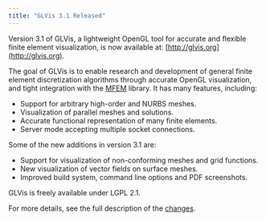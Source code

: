 ```yaml
---
title: "GLVis 3.1 Released"
---
```


Version 3.1 of GLVis, a lightweight OpenGL tool for accurate and flexible finite element visualization, is now available at: [http://glvis.org](http://glvis.org).

The goal of GLVis is to enable research and development of general finite element discretization algorithms through accurate OpenGL visualization, and tight integration with the [MFEM](http://mfem.org) library. It has many features, including:

- Support for arbitrary high-order and NURBS meshes.
- Visualization of parallel meshes and solutions.
- Accurate functional representation of many finite elements.
- Server mode accepting multiple socket connections.

Some of the new additions in version 3.1 are:

- Support for visualization of non-conforming meshes and grid functions.
- New visualization of vector fields on surface meshes.
- Improved build system, command line options and PDF screenshots.

GLVis is freely available under LGPL 2.1.

For more details, see the full description of the [changes](https://raw.githubusercontent.com/glvis/glvis/master/CHANGELOG).
